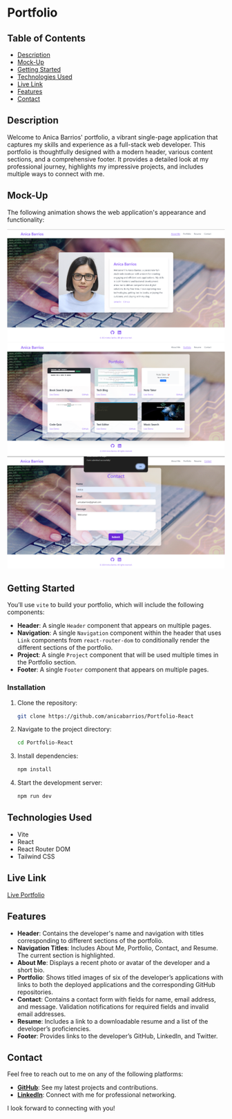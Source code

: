 # Portfolio

## Table of Contents
- [Description](#description)
- [Mock-Up](#mock-up)
- [Getting Started](#getting-started)
- [Technologies Used](#technologies-used)
- [Live Link](#live-link)
- [Features](#features)
- [Contact](#contact)

## Description
Welcome to Anica Barrios' portfolio, a vibrant single-page application that captures my skills and experience as a full-stack web developer. This portfolio is thoughtfully designed with a modern header, various content sections, and a comprehensive footer. It provides a detailed look at my professional journey, highlights my impressive projects, and includes multiple ways to connect with me.

## Mock-Up
The following animation shows the web application's appearance and functionality:

![About page.](./public/images/about.png)
![Portfolio page.](./public/images/portfolio.png)
![Contact page.](./public/images/contact.png)

## Getting Started
You’ll use `vite` to build your portfolio, which will include the following components:

- **Header**: A single `Header` component that appears on multiple pages.
- **Navigation**: A single `Navigation` component within the header that uses `Link` components from `react-router-dom` to conditionally render the different sections of the portfolio.
- **Project**: A single `Project` component that will be used multiple times in the Portfolio section.
- **Footer**: A single `Footer` component that appears on multiple pages.

### Installation
1. Clone the repository:
    ```bash
    git clone https://github.com/anicabarrios/Portfolio-React
    ```
2. Navigate to the project directory:
    ```bash
    cd Portfolio-React
    ```
3. Install dependencies:
    ```bash
    npm install
    ```
4. Start the development server:
    ```bash
    npm run dev
    ```

## Technologies Used
- Vite
- React
- React Router DOM
- Tailwind CSS

## Live Link
[Live Portfolio](https://main--portfolio-anicabarrios.netlify.app/)

## Features
- **Header**: Contains the developer's name and navigation with titles corresponding to different sections of the portfolio.
- **Navigation Titles**: Includes About Me, Portfolio, Contact, and Resume. The current section is highlighted.
- **About Me**: Displays a recent photo or avatar of the developer and a short bio.
- **Portfolio**: Shows titled images of six of the developer’s applications with links to both the deployed applications and the corresponding GitHub repositories.
- **Contact**: Contains a contact form with fields for name, email address, and message. Validation notifications for required fields and invalid email addresses.
- **Resume**: Includes a link to a downloadable resume and a list of the developer’s proficiencies.
- **Footer**: Provides links to the developer’s GitHub, LinkedIn, and Twitter.

## Contact

Feel free to reach out to me on any of the following platforms:

- **[GitHub](https://github.com/anicabarrios)**: See my latest projects and contributions.
- **[LinkedIn](https://linkedin.com/in/anica-barrios)**: Connect with me for professional networking.

I look forward to connecting with you!



